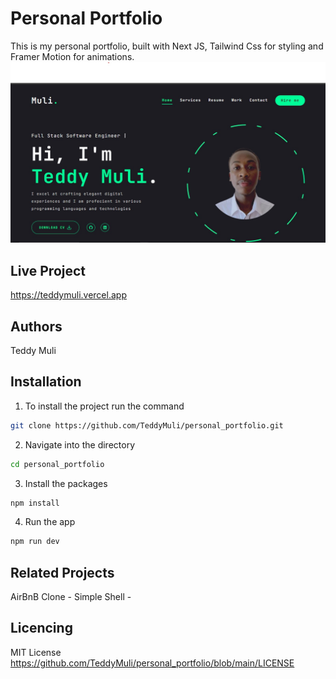 # Personal Portfolio
This is my personal portfolio, built with Next JS, Tailwind Css for styling and Framer Motion for animations.
<img src="https://github.com/TeddyMuli/personal_portfolio/blob/main/public/assets/readme.jpg" alt="screenshot">

## Live Project
https://teddymuli.vercel.app

## Authors
Teddy Muli

## Installation
1. To install the project run the command
```bash
git clone https://github.com/TeddyMuli/personal_portfolio.git
```
2. Navigate into the directory
```bash
cd personal_portfolio
```

3. Install the packages
```bash
npm install
```

4. Run the app
```bash
npm run dev
```

## Related Projects
AirBnB Clone - 
Simple Shell - 

## Licencing
MIT License
https://github.com/TeddyMuli/personal_portfolio/blob/main/LICENSE
